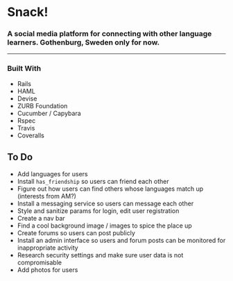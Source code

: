 # Snack!
### A social media platform for connecting with other language learners. Gothenburg, Sweden only for now.
___________

### Built With
- Rails
- HAML
- Devise
- ZURB Foundation
- Cucumber / Capybara
- Rspec
- Travis
- Coveralls

## To Do
- Add languages for users
- Install `has_friendship` so users can friend each other
- Figure out how users can find others whose languages match up (interests from AM?)
- Install a messaging service so users can message each other
- Style and sanitize params for login, edit user registration
- Create a nav bar
- Find a cool background image / images to spice the place up
- Create forums so users can post publicly
- Install an admin interface so users and forum posts can be monitored for inappropriate activity
- Research security settings and make sure user data is not compromisable
- Add photos for users
